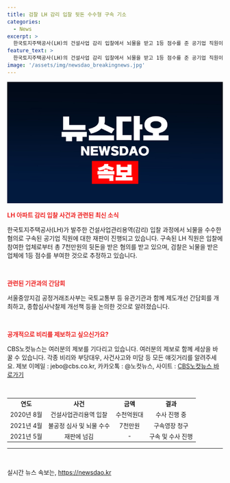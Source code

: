 ```yaml
---
title: 검찰 LH 감리 입찰 뒷돈 수수형 구속 기소
categories:
  - News
excerpt: >
  한국토지주택공사(LH)의 건설사업 감리 입찰에서 뇌물을 받고 1등 점수를 준 공기업 직원이 구속 상태로 재판에 넘겨졌다. 이 직원은 수천만원의 뒷돈을 받은 혐의로 기소되었으며, 검찰은 LH 아파트 감리 입찰에서 참가업체들이 수천억원대로 담합을 한 것으로 보고 수사를 벌였다. 구속영장이 청구된 4명 중 3명은 이미 재판에 넘겨졌고, 이 과정에서 제도개선 간담회가 개최되었다. ※CBS노컷뉴스
feature_text: >
  한국토지주택공사(LH)의 건설사업 감리 입찰에서 뇌물을 받고 1등 점수를 준 공기업 직원이 구속 상태로 재판에 넘겨졌다. 이 직원은 수천만원의 뒷돈을 받은 혐의로 기소되었으며, 검찰은 LH 아파트 감리 입찰에서 참가업체들이 수천억원대로 담합을 한 것으로 보고 수사를 벌였다. 구속영장이 청구된 4명 중 3명은 이미 재판에 넘겨졌고, 이 과정에서 제도개선 간담회가 개최되었다. ※CBS노컷뉴스
image: '/assets/img/newsdao_breakingnews.jpg'
---
```


<p><img src="/assets/img/newsdao_breakingnews.jpg" alt="bookingtag 속보" /></p>

<p><b><span style="color: #ee2323;">LH 아파트 감리 입찰 사건과 관련된 최신 소식</span></b></p>

<p data-ke-size="size16">한국토지주택공사(LH)가 발주한 건설사업관리용역(감리) 입찰 과정에서 뇌물을 수수한 혐의로 구속된 공기업 직원에 대한 재판이 진행되고 있습니다. 구속된 LH 직원은 입찰에 참여한 업체로부터 총 7천만원의 뒷돈을 받은 혐의를 받고 있으며, 검찰은 뇌물을 받은 업체에 1등 점수를 부여한 것으로 추정하고 있습니다.</p>

<p data-ke-size="size16">&nbsp;</p>

<p><b><span style="color: #ee2323;">관련된 기관과의 간담회</span></b></p>

<p data-ke-size="size16">서울중앙지검 공정거래조사부는 국토교통부 등 유관기관과 함께 제도개선 간담회를 개최하고, 종합심사낙찰제 개선책 등을 논의한 것으로 알려졌습니다.</p>

<p data-ke-size="size16">&nbsp;</p>

<p><b><span style="color: #ee2323;">공개적으로 비리를 제보하고 싶으신가요?</span></b></p>

<p data-ke-size="size16">CBS노컷뉴스는 여러분의 제보를 기다리고 있습니다. 여러분의 제보로 함께 세상을 바꿀 수 있습니다. 각종 비리와 부당대우, 사건사고와 미담 등 모든 얘깃거리를 알려주세요. 제보 이메일 : jebo@cbs.co.kr, 카카오톡 : @노컷뉴스, 사이트 : <a href="https://url.kr/b71afn">CBS노컷뉴스 바로가기</a></p>

<p data-ke-size="size16">&nbsp;</p>

<table>
<tbody>
<tr>
<td style="text-align: center; height: 17px;"><b>연도</b></td>
<td style="text-align: center; height: 17px;"><b>사건</b></td>
<td style="text-align: center; height: 17px;"><b>금액</b></td>
<td style="text-align: center; height: 17px;"><b>결과</b></td>
</tr>
<tr>
<td style="text-align: center; height: 17px;">2020년 8월</td>
<td style="text-align: center; height: 17px;">건설사업관리용역 입찰</td>
<td style="text-align: center; height: 17px;">수천억원대</td>
<td style="text-align: center; height: 17px;">수사 진행 중</td>
</tr>
<tr>
<td style="text-align: center; height: 17px;">2021년 4월</td>
<td style="text-align: center; height: 17px;">불공정 심사 및 뇌물 수수</td>
<td style="text-align: center; height: 17px;">7천만원</td>
<td style="text-align: center; height: 17px;">구속영장 청구</td>
</tr>
<tr>
<td style="text-align: center; height: 17px;">2021년 5월</td>
<td style="text-align: center; height: 17px;">재판에 넘김</td>
<td style="text-align: center; height: 17px;">-</td>
<td style="text-align: center; height: 17px;">구속 및 수사 진행</td>
</tr>
</tbody>
</table>

<hr>

<p data-ke-size="size16">&nbsp;</p>
실시간 뉴스 속보는, <a href="https://newsdao.kr" rel="dofollow">https://newsdao.kr</a>


